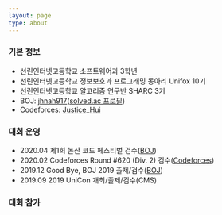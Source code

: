 ```yaml
---
layout: page
type: about
---
```


### 기본 정보
* 선린인터넷고등학교 소프트웨어과 3학년
* 선린인터넷고등학교 정보보호과 프로그래밍 동아리 Unifox 10기
* 선린인터넷고등학교 알고리즘 연구반 SHARC 3기
* BOJ: [jhnah917](http://icpc.me/jhnah917)([solved.ac 프로필](https://solved.ac/jhnah917))
* Codeforces: [Justice_Hui](https://codeforces.com/profile/Justice_Hui)

### 대회 운영
* 2020.04 제1회 논산 코드 페스티벌 검수([BOJ](https://www.acmicpc.net/contest/view/507))
* 2020.02 Codeforces Round #620 (Div. 2) 검수([Codeforces](https://codeforces.com/contest/1304))
* 2019.12 Good Bye, BOJ 2019 출제/검수([BOJ](https://www.acmicpc.net/contest/view/497))
* 2019.09 2019 UniCon 개최/출제/검수(CMS)

### 대회 참가
